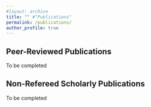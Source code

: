 ```yaml
---
#layout: archive
title: "" #"Publications"
permalink: /publications/
author_profile: true
---
```


Peer-Reviewed Publications 
------

To be completed



Non-Refereed Scholarly Publications
------

To be completed

